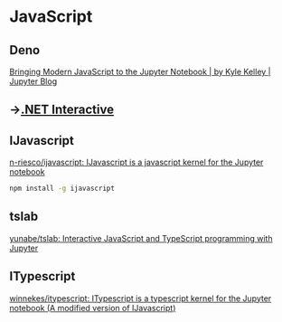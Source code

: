 # JavaScript
## Deno
[Bringing Modern JavaScript to the Jupyter Notebook | by Kyle Kelley | Jupyter Blog](https://blog.jupyter.org/bringing-modern-javascript-to-the-jupyter-notebook-fc998095081e)

## →[.NET Interactive](../.NET%20Interactive/README.md)

## IJavascript
[n-riesco/ijavascript: IJavascript is a javascript kernel for the Jupyter notebook](https://github.com/n-riesco/ijavascript)
```cmd
npm install -g ijavascript
```

## tslab
[yunabe/tslab: Interactive JavaScript and TypeScript programming with Jupyter](https://github.com/yunabe/tslab)

## ITypescript
[winnekes/itypescript: ITypescript is a typescript kernel for the Jupyter notebook (A modified version of IJavascript)](https://github.com/winnekes/itypescript)